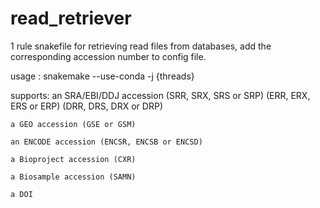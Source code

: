 # read_retriever
1 rule snakefile for retrieving read files from databases, add the corresponding accession number to config file.

usage : 
    snakemake --use-conda -j {threads}

supports:
    an SRA/EBI/DDJ accession
        (SRR, SRX, SRS or SRP)
        (ERR, ERX, ERS or ERP)
        (DRR, DRS, DRX or DRP)

    a GEO accession (GSE or GSM)

    an ENCODE accession (ENCSR, ENCSB or ENCSD)

    a Bioproject accession (CXR)

    a Biosample accession (SAMN)

    a DOI


